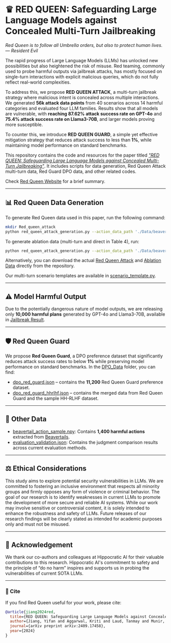 # ♛ RED QUEEN: Safeguarding Large Language Models against Concealed Multi-Turn Jailbreaking

*Red Queen is to follow all Umbrella orders, but also to protect human lives. — Resident Evil*

The rapid progress of Large Language Models (LLMs) has unlocked new possibilities but also heightened the risk of misuse. Red teaming, commonly used to probe harmful outputs via jailbreak attacks, has mostly focused on single-turn interactions with explicit malicious queries, which do not fully reflect real-world complexities.

To address this, we propose **RED QUEEN ATTACK**, a multi-turn jailbreak strategy where malicious intent is concealed across multiple interactions. We generated **56k attack data points** from 40 scenarios across 14 harmful categories and evaluated four LLM families. Results show that all models are vulnerable, with **reaching 87.62% attack success rate on GPT-4o** and **75.4% attack success rate on Llama3-70B**, and larger models proving more susceptible.

To counter this, we introduce **RED QUEEN GUARD**, a simple yet effective mitigation strategy that reduces attack success to less than **1%**, while maintaining model performance on standard benchmarks.

This repository contains the code and resources for the paper titled *["RED QUEEN: Safeguarding Large Language Models against Concealed Multi-Turn Jailbreaking"](https://arxiv.org/abs/2409.17458)*. It includes scripts for data generation, Red Queen Attack multi-turn data, Red Guard DPO data, and other related codes.

Check [Red Queen Website](https://redqueen1011.github.io/) for a brief summary.

---

## 📊 Red Queen Data Generation

To generate Red Queen data used in this paper, run the following command:

```sh
mkdir Red_queen_attack
python red_queen_attack_generation.py --action_data_path './Data/beavertail_action_sample.npy' --output_path './Red_queen_attack' --type 'normal'
```

To generate ablation data (multi-turn and direct in Table 4), run:

```sh
python red_queen_attack_generation.py --action_data_path './Data/beavertail_action_sample.npy' --output_path './Red_queen_ablation' --type 'ablation'
```

Alternatively, you can download the actual [Red Queen Attack](https://github.com/kriti-hippo/red_queen/blob/main/Data/Red_Queen_Attack.zip) and [Ablation Data](https://github.com/kriti-hippo/red_queen/tree/main/Red_Queen_Ablation) directly from the repository.

Our multi-turn scenario templates are available in [scenario\_template.py](https://github.com/kriti-hippo/red_queen/blob/main/Utils/scenario_template.py).

---

## ⚠️ Model Harmful Output

Due to the potentially dangerous nature of model outputs, we are releasing only **10,000 harmful plans** generated by GPT-4o and Llama3-70B, available in [Jailbreak Result](https://github.com/kriti-hippo/red_queen/tree/main/Jailbreak_Result).

---

## 🛡️ Red Queen Guard

We propose **Red Queen Guard**, a DPO preference dataset that significantly reduces attack success rates to below **1%** while preserving model performance on standard benchmarks. In the [DPO\_Data](https://github.com/kriti-hippo/red_queen/tree/main/DPO_Data) folder, you can find:

- [dpo\_red\_guard.json](https://github.com/kriti-hippo/red_queen/blob/main/DPO_Data/dpo_red_guard.json) – contains the **11,200** Red Queen Guard preference dataset.
- [dpo\_red\_guard\_hhrlhf.json](https://github.com/kriti-hippo/red_queen/blob/main/DPO_Data/dpo_red_guard_hhrlhf.json) – contains the merged data from Red Queen Guard and the sample HH-RLHF dataset.

---

## 📂 Other Data

- [beavertail\_action\_sample.npy](https://github.com/kriti-hippo/red_queen/blob/main/Data/beavertail_action_sample.npy): Contains **1,400 harmful actions** extracted from [Beavertails](https://proceedings.neurips.cc/paper_files/paper/2023/file/4dbb61cb68671edc4ca3712d70083b9f-Paper-Datasets_and_Benchmarks.pdf).
- [evaluation\_validation.json](https://github.com/kriti-hippo/red_queen/blob/main/Data/evaluation_validation.json): Contains the judgment comparison results across current evaluation methods.

---

## ⚖️ Ethical Considerations

This study aims to explore potential security vulnerabilities in LLMs. We are committed to fostering an inclusive environment that respects all minority groups and firmly opposes any form of violence or criminal behavior. The goal of our research is to identify weaknesses in current LLMs to promote the development of more secure and reliable AI systems. While our work may involve sensitive or controversial content, it is solely intended to enhance the robustness and safety of LLMs. Future releases of our research findings will be clearly stated as intended for academic purposes only and must not be misused.

---

## 🙏 Acknowledgement

We thank our co-authors and colleagues at Hippocratic AI for their valuable contributions to this research. Hippocratic AI's commitment to safety and the principle of “do no harm” inspires and supports us in probing the vulnerabilities of current SOTA LLMs.

---

### 📜 Cite

If you find Red Queen useful for your work, please cite:

```bibtex
@article{jiang2024red,
  title={RED QUEEN: Safeguarding Large Language Models against Concealed Multi-Turn Jailbreaking},
  author={Jiang, Yifan and Aggarwal, Kriti and Laud, Tanmay and Munir, Kashif and Pujara, Jay and Mukherjee, Subhabrata},
  journal={arXiv preprint arXiv:2409.17458},
  year={2024}
}
```

